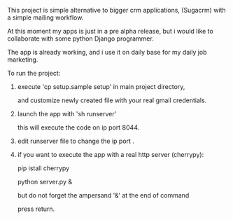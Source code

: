 
This project is simple alternative to bigger crm applications, (Sugacrm) with a simple mailing workflow.

At this moment my apps is just in a pre alpha release, but i would like to collaborate with some python Django programmer.

The app is already working, and i use it on daily base for my daily job marketing.




To run the project:


1) execute 'cp setup.sample setup' in main project directory,

   and customize newly created file with your real gmail credentials.


2) launch the app with  'sh runserver'

   this will execute the code on ip port 8044.


3) edit runserver file to change the ip port .


4) if you want to execute the app with a real http server (cherrypy):

   pip istall cherrypy

   python server.py &

   but do not forget the ampersand '&' at the end of command

   press return.
